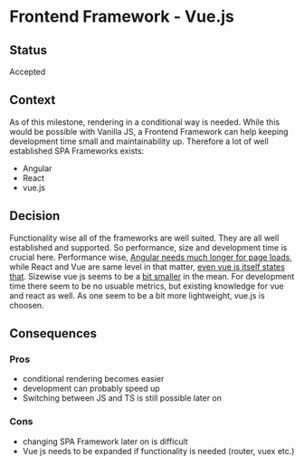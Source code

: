 # Frontend Framework - Vue.js

## Status

Accepted

## Context

As of this milestone, rendering in a conditional way is needed. While this would be possible with Vanilla JS, a Frontend Framework can help keeping development time small and maintainability up. Therefore a lot of well established SPA Frameworks exists:

- Angular
- React
- vue.js

## Decision

Functionality wise all of the frameworks are well suited. They are all well established and supported. So performance, size and development time is crucial here.
Performance wise, [Angular needs much longer for page loads](https://perf-track.web.app), while React and Vue are same level in that matter, [even vue js itself states that](https://v2.vuejs.org/v2/guide/comparison.html?redirect=true#Runtime-Performance). Sizewise vue js seems to be a [bit smaller](https://perf-track.web.app) in the mean.
For development time there seem to be no usuable metrics, but existing knowledge for vue and react as well.
As one seem to be a bit more lightweight, vue.js is choosen.

## Consequences

### Pros
- conditional rendering becomes easier
- development can probably speed up
- Switching between JS and TS is still possible later on
### Cons
- changing SPA Framework later on is difficult
- Vue js needs to be expanded if functionality is needed (router, vuex etc.)

